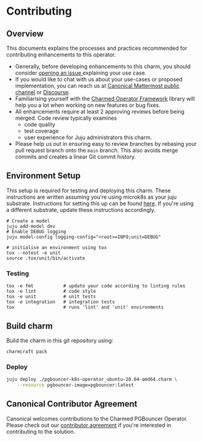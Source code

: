 # Contributing

## Overview

This documents explains the processes and practices recommended for contributing enhancements to
this operator.

- Generally, before developing enhancements to this charm, you should consider [opening an issue
  ](https://github.com/canonical/pgbouncer-k8s-operator/issues) explaining your use case.
- If you would like to chat with us about your use-cases or proposed implementation, you can reach
  us at [Canonical Mattermost public channel](https://chat.charmhub.io/charmhub/channels/charm-dev)
  or [Discourse](https://discourse.charmhub.io/).
- Familiarising yourself with the [Charmed Operator Framework](https://juju.is/docs/sdk) library
  will help you a lot when working on new features or bug fixes.
- All enhancements require at least 2 approving reviews before being merged. Code review typically examines
  - code quality
  - test coverage
  - user experience for Juju administrators this charm.
- Please help us out in ensuring easy to review branches by rebasing your pull request branch onto
  the `main` branch. This also avoids merge commits and creates a linear Git commit history.

## Environment Setup

This setup is required for testing and deploying this charm. These instructions are written assuming you're using microk8s as your juju substrate. Instructions for setting this up can be found [here](https://juju.is/docs/olm/microk8s). If you're using a different substrate, update these instructions accordingly.

```shell
# Create a model
juju add-model dev
# Enable DEBUG logging
juju model-config logging-config="<root>=INFO;unit=DEBUG"

# initialise an environment using tox
tox --notest -e unit
source .tox/unit/bin/activate
```

### Testing

```shell
tox -e fmt           # update your code according to linting rules
tox -e lint          # code style
tox -e unit          # unit tests
tox -e integration   # integration tests
tox                  # runs 'lint' and 'unit' environments
```

## Build charm

Build the charm in this git repository using:

```shell
charmcraft pack
```

### Deploy

```bash
juju deploy ./pgbouncer-k8s-operator_ubuntu-20.04-amd64.charm \
    --resource pgbouncer-image=pgbouncer:latest
```

## Canonical Contributor Agreement

Canonical welcomes contributions to the Charmed PGBouncer Operator. Please check out our [contributor agreement](https://ubuntu.com/legal/contributors) if you're interested in contributing to the solution.
